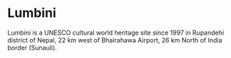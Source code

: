 # Lumbini
Lumbini is a UNESCO cultural world heritage site since 1997 in Rupandehi district of Nepal, 22 km west of Bhairahawa Airport, 26 km North of India border (Sunauli).
